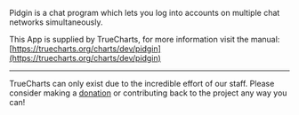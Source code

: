 Pidgin is a chat program which lets you log into accounts on multiple chat networks simultaneously.

This App is supplied by TrueCharts, for more information visit the manual: [https://truecharts.org/charts/dev/pidgin](https://truecharts.org/charts/dev/pidgin)

---

TrueCharts can only exist due to the incredible effort of our staff.
Please consider making a [donation](https://truecharts.org/sponsor) or contributing back to the project any way you can!

